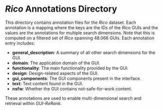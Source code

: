 # *Rico* Annotations Directory

This directory contains annotation files for the *Rico* dataset. Each annotation is a mapping where the keys are the IDs of the *Rico* GUIs and the values are the annotations for multiple search dimensions. Note that this is computed on a filtered set of *Rico* spanning 48.066 GUIs. Each annotation entry includes:

- **general_description**: A summary of all other search dimensions for the GUI.
- **domain**: The application domain of the GUI.
- **functionality**: The main functionality provided by the GUI.
- **design**: Design-related aspects of the GUI.
- **gui_components**: The GUI components present in the interface.
- **text**: Text content found in the GUI.
- **nsfw**: Whether the GUI contains not-safe-for-work content.

These annotations are used to enable multi-dimensional search and retrieval within *GUI-ReRank*.  
